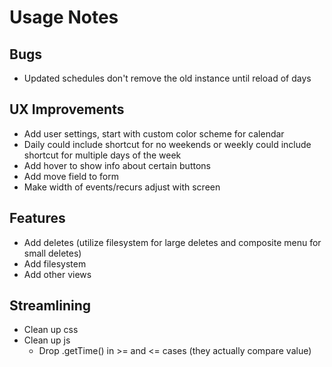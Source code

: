 # Usage Notes
## Bugs
- Updated schedules don't remove the old instance until reload of days
## UX Improvements
- Add user settings, start with custom color scheme for calendar
- Daily could include shortcut for no weekends or weekly could include shortcut for multiple days of the week
- Add hover to show info about certain buttons
- Add move field to form
- Make width of events/recurs adjust with screen
## Features
- Add deletes (utilize filesystem for large deletes and composite menu for small deletes)
- Add filesystem
- Add other views
## Streamlining
- Clean up css
- Clean up js
	- Drop .getTime() in >= and <= cases (they actually compare value)
